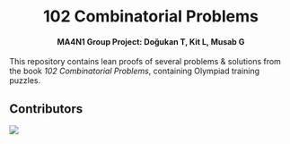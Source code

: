 <h1 align="center">
  102 Combinatorial Problems
</h1>

<h4 align="center">
  MA4N1 Group Project: Doğukan T, Kit L, Musab G
</h4>

This repository contains lean proofs of several problems & solutions from the book _102 Combinatorial Problems_, containing Olympiad training puzzles.

## Contributors

<a href="https://github.com/mgsium/102_comb_lean/graphs/contributors">
  <img src="https://contrib.rocks/image?repo=mgsium/102_comb_lean" />
</a>